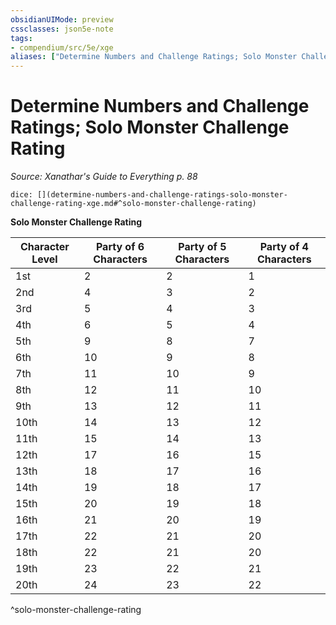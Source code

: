 ```yaml
---
obsidianUIMode: preview
cssclasses: json5e-note
tags:
- compendium/src/5e/xge
aliases: ["Determine Numbers and Challenge Ratings; Solo Monster Challenge Rating"]
---
```

# Determine Numbers and Challenge Ratings; Solo Monster Challenge Rating
*Source: Xanathar's Guide to Everything p. 88* 

`dice: [](determine-numbers-and-challenge-ratings-solo-monster-challenge-rating-xge.md#^solo-monster-challenge-rating)`

**Solo Monster Challenge Rating**

| Character Level | Party of 6 Characters | Party of 5 Characters | Party of 4 Characters |
|-----------------|-----------------------|-----------------------|-----------------------|
| 1st | 2 | 2 | 1 |
| 2nd | 4 | 3 | 2 |
| 3rd | 5 | 4 | 3 |
| 4th | 6 | 5 | 4 |
| 5th | 9 | 8 | 7 |
| 6th | 10 | 9 | 8 |
| 7th | 11 | 10 | 9 |
| 8th | 12 | 11 | 10 |
| 9th | 13 | 12 | 11 |
| 10th | 14 | 13 | 12 |
| 11th | 15 | 14 | 13 |
| 12th | 17 | 16 | 15 |
| 13th | 18 | 17 | 16 |
| 14th | 19 | 18 | 17 |
| 15th | 20 | 19 | 18 |
| 16th | 21 | 20 | 19 |
| 17th | 22 | 21 | 20 |
| 18th | 22 | 21 | 20 |
| 19th | 23 | 22 | 21 |
| 20th | 24 | 23 | 22 |
^solo-monster-challenge-rating